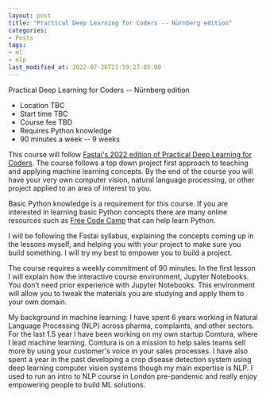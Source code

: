 ```yaml
---
layout: post
title: "Practical Deep Learning for Coders -- Nürnberg edition"
categories:
- Posts
tags:
- ml
- nlp
last_modified_at: 2022-07-26T21:59:27-05:00
---
```


Practical Deep Learning for Coders -- Nürnberg edition

- Location TBC
- Start time TBC
- Course fee TBD
- Requires Python knowledge
- 90 minutes a week -- 9 weeks


This course will follow [Fastai's 2022 edition of Practical Deep Learning for Coders](https://course.fast.ai/). The course follows a top down project first approach to teaching and applying machine learning concepts. By the end of the course you will have your very own computer vision, natural language processing, or other project applied to an area of interest to you. 

Basic Python knowledge is a requirement for this course. If you are interested in learning basic Python concepts there are many online resources such as [Free Code Camp](https://www.youtube.com/watch?v=rfscVS0vtbw) that can help learn Python.

I will be following the Fastai syllabus, explaining the concepts coming up in the lessons myself, and helping you with your project to make sure you build something. I will try my best to empower you to build a project. 

The course requires a weekly commitment of 90 minutes. In the first lesson I will explain how the interactive course environment, Jupyter Notebooks. You don’t need prior experience with Jupyter Notebooks. This environment will allow you to tweak the materials you are studying and apply them to your own domain.

My background in machine learning: I have spent 6 years working in Natural Language Processing (NLP) across pharma, complaints, and other sectors. For the last 1.5 year I have been working on my own startup Comtura, where I lead machine learning. Comtura is on a mission to help sales teams sell more by using your customer's voice in your sales processes. I have also spent a year in the past developing a crop disease detection system using deep learning computer vision systems though my main expertise is NLP. I used to run an intro to NLP course in London pre-pandemic and really enjoy empowering people to build ML solutions.
